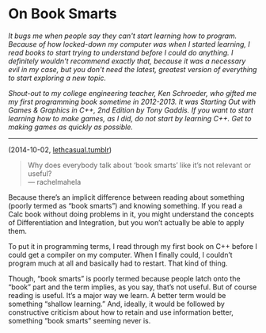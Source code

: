 # On Book Smarts

*It bugs me when people say they can't start learning how to program. Because of how locked-down my computer was when I started 
learning, I read books to start trying to understand before I could do anything. I definitely wouldn't recommend exactly that, 
because it was a necessary evil in my case, but you don't need the latest, greatest version of everything to start exploring a 
new topic.*

*Shout-out to my college engineering teacher, Ken Schroeder, who gifted me my first programming book sometime in 2012-2013.
It was *Starting Out with Games & Graphics in C++, 2nd Edition* by Tony Gaddis. If you want to start learning how to make games,
as I did, do not start by learning C++. Get to making games as quickly as possible.*

-----

(2014-10-02, [lethcasual.tumblr](https://lethcasual.tumblr.com/post/99031875530/rachelmahela-why-does-everybody-talk-about))

>Why does everybody talk about ‘book smarts’ like it’s not relevant or useful?  
> &mdash; rachelmahela

Because there’s an implicit difference between reading about something (poorly termed as “book smarts”) and knowing something. If you read a Calc book without doing problems in it, you might understand the concepts of Differentiation and Integration, but you won’t actually be able to apply them.

To put it in programming terms, I read through my first book on C++ before I could get a compiler on my computer. When I finally could, I couldn’t program much at all and basically had to restart. That kind of thing.

Though, “book smarts” is poorly termed because people latch onto the “book” part and the term implies, as you say, that’s not useful. But of course reading is useful. It’s a major way we learn. A better term would be something “shallow learning.” And, ideally, it would be followed by constructive criticism about how to retain and use information better, something “book smarts” seeming never is. 
